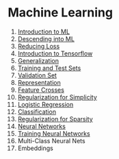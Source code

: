 # Machine Learning

1. [Introduction to ML](https://github.com/joshiayush/ai/blob/master/docs/ml/Introduction-to-ML.md)
2. [Descending into ML](https://github.com/joshiayush/ai/blob/master/docs/ml/Descending-into-ML.md)
3. [Reducing Loss](https://github.com/joshiayush/ai/blob/master/docs/ml/Reducing-Loss.md)
4. [Introduction to Tensorflow](https://github.com/joshiayush/ai/blob/master/docs/ml/Introduction-to-TensorFlow.md)
5. [Generalization](https://github.com/joshiayush/ai/blob/master/docs/ml/Generalization.md)
6. [Training and Test Sets](https://github.com/joshiayush/ai/blob/master/docs/ml/Training-and-Test-Sets.md)
7. [Validation Set](https://github.com/joshiayush/ai/blob/master/docs/ml/Validation-Set.md)
8. [Representation](https://github.com/joshiayush/ai/blob/master/docs/ml/Representation.md)
9. [Feature Crosses](https://github.com/joshiayush/ai/blob/master/docs/ml/Feature-Crosses.md)
10. [Regularization for Simplicity](https://github.com/joshiayush/ai/blob/master/docs/ml/Regularization-for-Simplicity.md)
11. [Logistic Regression](https://github.com/joshiayush/ai/blob/master/docs/ml/Logistic-Regression.md)
12. [Classification](https://github.com/joshiayush/ai/blob/master/docs/ml/Classification.md)
13. [Regularization for Sparsity](https://github.com/joshiayush/ai/blob/master/docs/ml/Regularization-for-Sparsity.md)
14. [Neural Networks](https://github.com/joshiayush/ai/blob/master/docs/ml/Neural-Networks.md)
15. [Training Neural Networks](https://github.com/joshiayush/ai/blob/master/docs/ml/Training-Neural-Networks.md)
16. Multi-Class Neural Nets
17. Embeddings